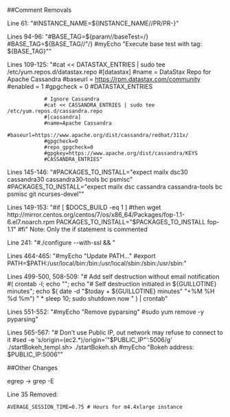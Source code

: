 ##Comment Removals

Line 61: "#INSTANCE_NAME=${INSTANCE_NAME//PR/PR-}"

Lines 94-96: "#BASE_TAG=${param//baseTest=/}
			  #BASE_TAG=${BASE_TAG//\"/}
			  #myEcho "Execute base test with tag: ${BASE_TAG}""
			  
Lines 109-125: "#cat << DATASTAX_ENTRIES | sudo tee /etc/yum.repos.d/datastax.repo
				#[datastax]
				#name = DataStax Repo for Apache Cassandra
				#baseurl = https://rpm.datastax.com/community
				#enabled = 1
				#gpgcheck = 0
				#DATASTAX_ENTRIES

				# Ignore Cassandra
				#cat << CASSANDRA_ENTRIES | sudo tee /etc/yum.repos.d/cassandra.repo
				#[cassandra]
				#name=Apache Cassandra
				#baseurl=https://www.apache.org/dist/cassandra/redhat/311x/
				#gpgcheck=0
				#repo_gpgcheck=0
				#gpgkey=https://www.apache.org/dist/cassandra/KEYS
				#CASSANDRA_ENTRIES"
				
Lines 145-146: "#PACKAGES_TO_INSTALL="expect mailx dsc30 cassandra30 cassandra30-tools bc psmisc"
				#PACKAGES_TO_INSTALL="expect mailx dsc cassandra cassandra-tools bc psmisc git ncurses-devel""
				
Lines 149-153: "#if [ $DOCS_BUILD -eq 1 ]
				#then
					wget http://mirror.centos.org/centos/7/os/x86_64/Packages/fop-1.1-6.el7.noarch.rpm
					PACKAGES_TO_INSTALL="$PACKAGES_TO_INSTALL fop-1.1"
				#fi"
Note: Only the if statement is commented

Line 241: "#./configure --with-ssl && \"

Lines 464-465: "#myEcho "Update PATH..."
    #export PATH=$PATH:/usr/local/bin:/bin:/usr/local/sbin:/sbin:/usr/sbin:"
    
Lines 499-500, 508-509: "# Add self destruction without email notification
        #( crontab -l; echo ""; echo "# Self destruction initiated in ${GUILLOTINE} minutes"; echo $( date  -d "$today + ${GUILLOTINE} minutes" "+%M %H %d %m") " * sleep 10; sudo shutdown now " ) | crontab"

Lines 551-552: "#myEcho "Remove pyparsing"
				#sudo yum remove -y pyparsing"
				
Lines 565-567: "# Don't use Public IP, out network may refuse to connect to it
				#sed -e 's/origin=\(ec2.*\)/origin='"$PUBLIC_IP"':5006/g' ./startBokeh_templ.sh>  ./startBokeh.sh
				#myEcho "Bokeh address: $PUBLIC_IP:5006""
				
##Other Changes

egrep -> grep -E

Line 35 Removed: 
```
AVERAGE_SESSION_TIME=0.75 # Hours for m4.4xlarge instance
```

